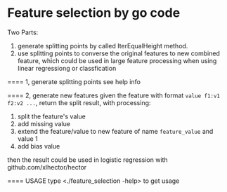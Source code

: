 Feature selection by go code
===
Two Parts:
1. generate splitting points by called IterEqualHeight method.
1. use splitting points to converse the original features to new combined feature, which could be used in large feature processing when using linear regressiong or classfication

==== 1, generate splitting points
see help info

==== 2, generate new features
given the feature with format `value f1:v1 f2:v2 ...`, return the split result, with processing:
1. split the feature's value
1. add missing value 
1. extend the feature/value to new feature of name `feature_value` and value 1
1. add bias value

then the result could be used in logistic regression with github.com/xlhector/hector

==== USAGE
type <./feature_selection -help> to get usage
